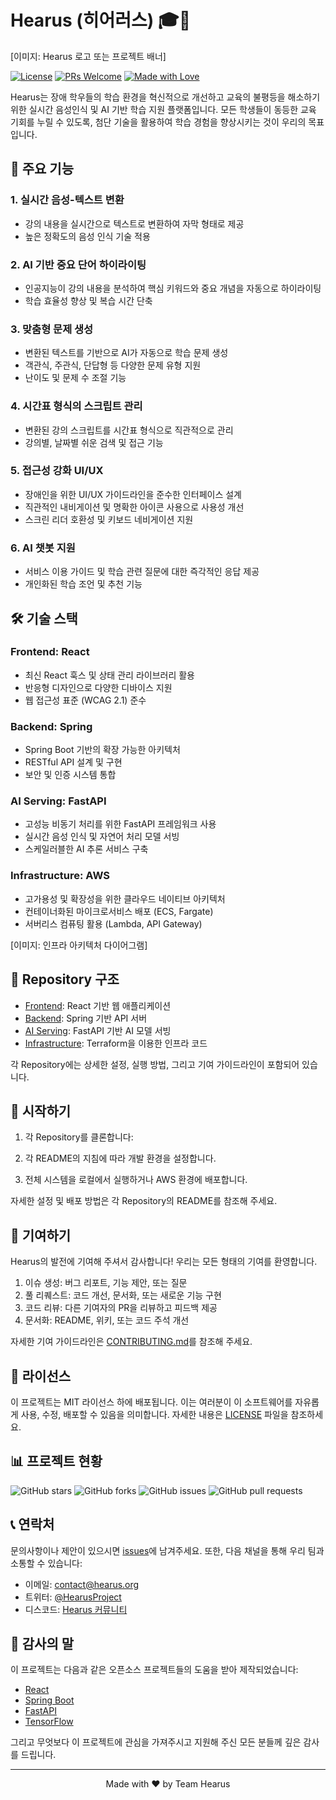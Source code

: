 # Hearus (히어러스) 🎓🦻

[이미지: Hearus 로고 또는 프로젝트 배너]

[![License](https://img.shields.io/badge/License-MIT-blue.svg)](https://opensource.org/licenses/MIT)
[![PRs Welcome](https://img.shields.io/badge/PRs-welcome-brightgreen.svg)](http://makeapullrequest.com)
[![Made with Love](https://img.shields.io/badge/Made%20with-Love-red.svg)](https://github.com/your-org/hearus)

Hearus는 장애 학우들의 학습 환경을 혁신적으로 개선하고 교육의 불평등을 해소하기 위한 실시간 음성인식 및 AI 기반 학습 지원 플랫폼입니다. 모든 학생들이 동등한 교육 기회를 누릴 수 있도록, 첨단 기술을 활용하여 학습 경험을 향상시키는 것이 우리의 목표입니다.

## 🌟 주요 기능

### 1. 실시간 음성-텍스트 변환
- 강의 내용을 실시간으로 텍스트로 변환하여 자막 형태로 제공
- 높은 정확도의 음성 인식 기술 적용

### 2. AI 기반 중요 단어 하이라이팅
- 인공지능이 강의 내용을 분석하여 핵심 키워드와 중요 개념을 자동으로 하이라이팅
- 학습 효율성 향상 및 복습 시간 단축

### 3. 맞춤형 문제 생성
- 변환된 텍스트를 기반으로 AI가 자동으로 학습 문제 생성
- 객관식, 주관식, 단답형 등 다양한 문제 유형 지원
- 난이도 및 문제 수 조절 기능

### 4. 시간표 형식의 스크립트 관리
- 변환된 강의 스크립트를 시간표 형식으로 직관적으로 관리
- 강의별, 날짜별 쉬운 검색 및 접근 기능

### 5. 접근성 강화 UI/UX
- 장애인을 위한 UI/UX 가이드라인을 준수한 인터페이스 설계
- 직관적인 내비게이션 및 명확한 아이콘 사용으로 사용성 개선
- 스크린 리더 호환성 및 키보드 네비게이션 지원

### 6. AI 챗봇 지원
- 서비스 이용 가이드 및 학습 관련 질문에 대한 즉각적인 응답 제공
- 개인화된 학습 조언 및 추천 기능

## 🛠 기술 스택

### Frontend: React
- 최신 React 훅스 및 상태 관리 라이브러리 활용
- 반응형 디자인으로 다양한 디바이스 지원
- 웹 접근성 표준 (WCAG 2.1) 준수

### Backend: Spring
- Spring Boot 기반의 확장 가능한 아키텍처
- RESTful API 설계 및 구현
- 보안 및 인증 시스템 통합

### AI Serving: FastAPI
- 고성능 비동기 처리를 위한 FastAPI 프레임워크 사용
- 실시간 음성 인식 및 자연어 처리 모델 서빙
- 스케일러블한 AI 추론 서비스 구축

### Infrastructure: AWS
- 고가용성 및 확장성을 위한 클라우드 네이티브 아키텍처
- 컨테이너화된 마이크로서비스 배포 (ECS, Fargate)
- 서버리스 컴퓨팅 활용 (Lambda, API Gateway)

[이미지: 인프라 아키텍처 다이어그램]

## 📁 Repository 구조

- [Frontend](https://github.com/your-org/hearus-frontend): React 기반 웹 애플리케이션
- [Backend](https://github.com/your-org/hearus-backend): Spring 기반 API 서버
- [AI Serving](https://github.com/your-org/hearus-ai-serving): FastAPI 기반 AI 모델 서빙
- [Infrastructure](https://github.com/your-org/hearus-infra): Terraform을 이용한 인프라 코드

각 Repository에는 상세한 설정, 실행 방법, 그리고 기여 가이드라인이 포함되어 있습니다.

## 🚀 시작하기

1. 각 Repository를 클론합니다:
2. 각 README의 지침에 따라 개발 환경을 설정합니다.

3. 전체 시스템을 로컬에서 실행하거나 AWS 환경에 배포합니다.

자세한 설정 및 배포 방법은 각 Repository의 README를 참조해 주세요.

## 🤝 기여하기

Hearus의 발전에 기여해 주셔서 감사합니다! 우리는 모든 형태의 기여를 환영합니다.

1. 이슈 생성: 버그 리포트, 기능 제안, 또는 질문
2. 풀 리퀘스트: 코드 개선, 문서화, 또는 새로운 기능 구현
3. 코드 리뷰: 다른 기여자의 PR을 리뷰하고 피드백 제공
4. 문서화: README, 위키, 또는 코드 주석 개선

자세한 기여 가이드라인은 [CONTRIBUTING.md](CONTRIBUTING.md)를 참조해 주세요.

## 📄 라이선스

이 프로젝트는 MIT 라이선스 하에 배포됩니다. 이는 여러분이 이 소프트웨어를 자유롭게 사용, 수정, 배포할 수 있음을 의미합니다. 자세한 내용은 [LICENSE](LICENSE) 파일을 참조하세요.

## 📊 프로젝트 현황

![GitHub stars](https://img.shields.io/github/stars/your-org/hearus?style=social)
![GitHub forks](https://img.shields.io/github/forks/your-org/hearus?style=social)
![GitHub issues](https://img.shields.io/github/issues/your-org/hearus)
![GitHub pull requests](https://img.shields.io/github/issues-pr/your-org/hearus)

## 📞 연락처

문의사항이나 제안이 있으시면 [issues](https://github.com/your-org/hearus/issues)에 남겨주세요. 또한, 다음 채널을 통해 우리 팀과 소통할 수 있습니다:

- 이메일: contact@hearus.org
- 트위터: [@HearusProject](https://twitter.com/HearusProject)
- 디스코드: [Hearus 커뮤니티](https://discord.gg/hearus)

## 🙏 감사의 말

이 프로젝트는 다음과 같은 오픈소스 프로젝트들의 도움을 받아 제작되었습니다:

- [React](https://reactjs.org/)
- [Spring Boot](https://spring.io/projects/spring-boot)
- [FastAPI](https://fastapi.tiangolo.com/)
- [TensorFlow](https://www.tensorflow.org/)

그리고 무엇보다 이 프로젝트에 관심을 가져주시고 지원해 주신 모든 분들께 깊은 감사를 드립니다.

---

<p align="center">
Made with ❤️ by Team Hearus
</p>
